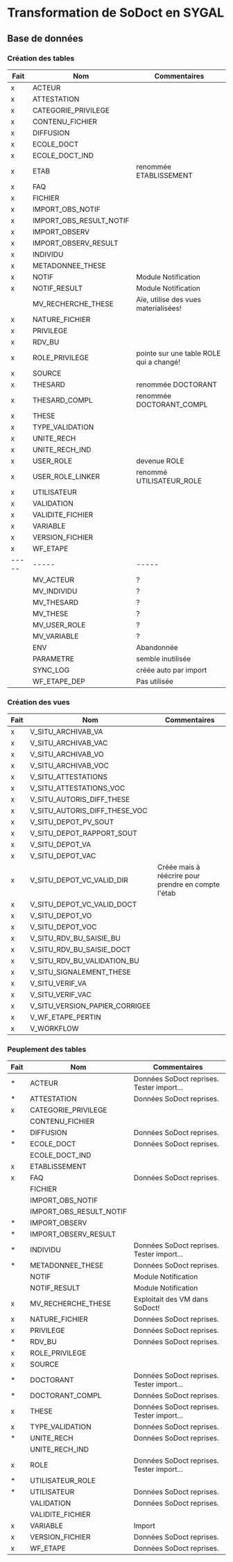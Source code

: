 # Transformation de SoDoct en SYGAL

## Base de données 

### Création des tables

|Fait|Nom|Commentaires|
|----|---|------------|
|x|ACTEUR|
|x|ATTESTATION|
|x|CATEGORIE_PRIVILEGE|
|x|CONTENU_FICHIER|
|x|DIFFUSION|
|x|ECOLE_DOCT|
|x|ECOLE_DOCT_IND|
|x|ETAB|renommée ETABLISSEMENT|
|x|FAQ|
|x|FICHIER|
|x|IMPORT_OBS_NOTIF|
|x|IMPORT_OBS_RESULT_NOTIF|
|x|IMPORT_OBSERV|
|x|IMPORT_OBSERV_RESULT|
|x|INDIVIDU|
|x|METADONNEE_THESE|
|x|NOTIF|Module Notification|
|x|NOTIF_RESULT|Module Notification|
| |MV_RECHERCHE_THESE|Aïe, utilise des vues materialisées!|
|x|NATURE_FICHIER|
|x|PRIVILEGE|
|x|RDV_BU|
|x|ROLE_PRIVILEGE|pointe sur une table ROLE qui a changé!|
|x|SOURCE|
|x|THESARD|renommée DOCTORANT|
|x|THESARD_COMPL|renommée DOCTORANT_COMPL|
|x|THESE|
|x|TYPE_VALIDATION|
|x|UNITE_RECH|
|x|UNITE_RECH_IND|
|x|USER_ROLE|devenue ROLE|
|x|USER_ROLE_LINKER|renommé UTILISATEUR_ROLE|
|x|UTILISATEUR|
|x|VALIDATION|
|x|VALIDITE_FICHIER|
|x|VARIABLE|
|x|VERSION_FICHIER|
|x|WF_ETAPE|
|-----|-----|-----|
| |MV_ACTEUR|?|
| |MV_INDIVIDU|?|
| |MV_THESARD|?|
| |MV_THESE|?|
| |MV_USER_ROLE|?|
| |MV_VARIABLE|?|
| |ENV|Abandonnée|
| |PARAMETRE|semble inutilisée|
| |SYNC_LOG|créée auto par import|
| |WF_ETAPE_DEP|Pas utilisée|

### Création des vues

|Fait|Nom|Commentaires|
|----|---|------------|
|x|V_SITU_ARCHIVAB_VA|
|x|V_SITU_ARCHIVAB_VAC|
|x|V_SITU_ARCHIVAB_VO|
|x|V_SITU_ARCHIVAB_VOC|
|x|V_SITU_ATTESTATIONS|
|x|V_SITU_ATTESTATIONS_VOC|
|x|V_SITU_AUTORIS_DIFF_THESE|
|x|V_SITU_AUTORIS_DIFF_THESE_VOC|
|x|V_SITU_DEPOT_PV_SOUT|
|x|V_SITU_DEPOT_RAPPORT_SOUT|
|x|V_SITU_DEPOT_VA|
|x|V_SITU_DEPOT_VAC|
|x|V_SITU_DEPOT_VC_VALID_DIR|Créée mais à réécrire pour prendre en compte l'étab|
|x|V_SITU_DEPOT_VC_VALID_DOCT|
|x|V_SITU_DEPOT_VO|
|x|V_SITU_DEPOT_VOC|
|x|V_SITU_RDV_BU_SAISIE_BU|
|x|V_SITU_RDV_BU_SAISIE_DOCT|
|x|V_SITU_RDV_BU_VALIDATION_BU|
|x|V_SITU_SIGNALEMENT_THESE|
|x|V_SITU_VERIF_VA|
|x|V_SITU_VERIF_VAC|
|x|V_SITU_VERSION_PAPIER_CORRIGEE|
|x|V_WF_ETAPE_PERTIN|
|x|V_WORKFLOW|

### Peuplement des tables

|Fait | Nom                     | Commentaires
|-----|-------------------------|------------------------------------------------------|
|  *  | ACTEUR                  | Données SoDoct reprises. Tester import...
|  *  | ATTESTATION             | Données SoDoct reprises. 
|  x  | CATEGORIE_PRIVILEGE     | 
|     | CONTENU_FICHIER         | 
|  *  | DIFFUSION               | Données SoDoct reprises. 
|  *  | ECOLE_DOCT              | Données SoDoct reprises. 
|     | ECOLE_DOCT_IND          | 
|  x  | ETABLISSEMENT           | 
|  x  | FAQ                     | Données SoDoct reprises. 
|     | FICHIER                 | 
|     | IMPORT_OBS_NOTIF        | 
|     | IMPORT_OBS_RESULT_NOTIF | 
|  *  | IMPORT_OBSERV           | 
|  *  | IMPORT_OBSERV_RESULT    | 
|  *  | INDIVIDU                | Données SoDoct reprises. Tester import...
|  *  | METADONNEE_THESE        | Données SoDoct reprises. 
|     | NOTIF                   | Module Notification | 
|     | NOTIF_RESULT            | Module Notification | 
|  x  | MV_RECHERCHE_THESE      | Exploitait des VM dans SoDoct! | 
|  x  | NATURE_FICHIER          | Données SoDoct reprises. 
|  x  | PRIVILEGE               | Données SoDoct reprises. 
|  *  | RDV_BU                  | Données SoDoct reprises. 
|  x  | ROLE_PRIVILEGE          | 
|  x  | SOURCE                  | 
|  *  | DOCTORANT               | Données SoDoct reprises. Tester import...
|  *  | DOCTORANT_COMPL         | Données SoDoct reprises.
|  x  | THESE                   | Données SoDoct reprises. Tester import...
|  x  | TYPE_VALIDATION         | Données SoDoct reprises. 
|  *  | UNITE_RECH              | Données SoDoct reprises. 
|     | UNITE_RECH_IND          | 
|  x  | ROLE                    | Données SoDoct reprises. Tester import...
|  *  | UTILISATEUR_ROLE        | 
|  *  | UTILISATEUR             | Données SoDoct reprises. 
|     | VALIDATION              | Données SoDoct reprises. 
|     | VALIDITE_FICHIER        | 
|  x  | VARIABLE                | Import
|  x  | VERSION_FICHIER         | Données SoDoct reprises. 
|  x  | WF_ETAPE                | Données SoDoct reprises. 
